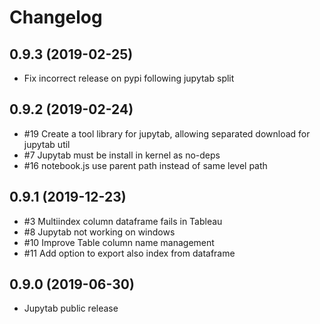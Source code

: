 # Changelog

## 0.9.3 (2019-02-25)
* Fix incorrect release on pypi following jupytab split

## 0.9.2 (2019-02-24)
* #19 Create a tool library for jupytab, allowing separated download for jupytab util
* #7 Jupytab must be install in kernel as no-deps
* #16 notebook.js use parent path instead of same level path

## 0.9.1 (2019-12-23)
* #3 Multiindex column dataframe fails in Tableau
* #8 Jupytab not working on windows
* #10 Improve Table column name management
* #11 Add option to export also index from dataframe

## 0.9.0 (2019-06-30)
* Jupytab public release
